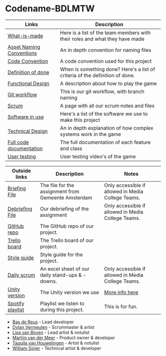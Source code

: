 # Codename-BDLMTW
| Links | Description |
| ---------|----------|
| [What-is-made](https://github.com/Team-Swamp/Codename-BDLMTW/wiki/What-is-made) | Here is a list of the team members with their roles and what they have made |
| [Asset Naming Conventions](https://github.com/Team-Swamp/Codename-BDLMTW/wiki/Asset-Naming-Conventions) | An in depth convention for naming files |
| [Code Convention](https://github.com/Team-Swamp/Codename-BDLMTW/wiki/Code-convention) | A code convention used for this project |
| [Definition of done](https://github.com/Team-Swamp/Codename-BDLMTW/wiki/Definition-of-done) | When is something done? Here's a list of criteria of the definition of done. |
| [Functional Design](https://github.com/Team-Swamp/Codename-BDLMTW/wiki/Functional-Design) | A description about how to play the game |
| [Git workflow](https://github.com/Team-Swamp/Codename-BDLMTW/wiki/Git-workflow) | This is our git workflow, with branch naming |
| [Scrum](https://github.com/Team-Swamp/Codename-BDLMTW/wiki/Scrum) | A page with all our scrum notes and files |
| [Software in use](https://www.youtube.com/watch?v=dQw4w9WgXcQ) | Here's a list of the software we use to make this project |
| [Technical Design](https://github.com/Team-Swamp/Codename-BDLMTW/wiki/Technical-Design) | An in depth explanation of how complex systems work in the game |
| [Full code documentation](https://github.com/Team-Swamp/Codename-BDLMTW/wiki/Full-code-documentation) | The full documentation of each feature and class |
| [User testing](https://github.com/Team-Swamp/Codename-BDLMTW/wiki/User-testing) | User testing video's of the game |

| Outside links| Description | Notes |
| ---------|----------|----------|
| [Briefing File](https://mediacollegeamsterdam.sharepoint.com/:w:/r/teams/SDGAexamen20232024/_layouts/15/Doc2.aspx?action=edit&sourcedoc=%7B431e5b10-8085-4cba-a27a-0a1ff22450c9%7D&wdOrigin=TEAMS-MAGLEV.teamsSdk_ns.rwc&wdExp=TEAMS-TREATMENT&wdhostclicktime=1710932166547&web=1) | The file for the assignment from Gemeente Amsterdam | Only accessible if allowed in Media College Teams. |
| [Debriefing File](https://mediacollegeamsterdam.sharepoint.com/:w:/r/teams/SDGAexamen20232024-Team02/_layouts/15/Doc2.aspx?action=edit&sourcedoc=%7B76e49567-cec6-46d6-b59b-3bf8da3d27bc%7D&wdOrigin=TEAMS-WEB.teamsSdk_ns.rwc&wdExp=TEAMS-TREATMENT&wdhostclicktime=1713356014423&web=1) | Our debriefing of the assignment | Only accessible if allowed in Media College Teams. |
| [GitHub repo](https://github.com/Team-Swamp/Codename-BDLMTW) | The GitHub repo of our project. |  |
| [Trello board](https://trello.com/b/9nVWXrSX/examen-trello) | The Trello board of our project. |  |
| [Style guide](https://www.youtube.com/watch?v=dQw4w9WgXcQ) | Style guide for the project. |  |
| [Daily scrum](https://mediacollegeamsterdam.sharepoint.com/:x:/r/teams/SDGAexamen20232024-Team02/_layouts/15/Doc.aspx?sourcedoc=%7BA7C005CB-CD2F-4A1F-9420-CC62A3D0A425%7D&file=Werk_Bestand.xlsx&action=default&mobileredirect=true) | An excel sheet of our daily stand-ups & -downs. | Only accessible if allowed in Media College Teams. |
| [Unity version](https://unity.com/releases/editor/whats-new/2022.3.4) | The Unity version we use | [More info here](https://github.com/Team-Swamp/Codename-BDLMTW/wiki/Software-in-use#unity) |
| [Spotify playlist](https://open.spotify.com/playlist/7cMNBDvHyAgNNINpjQO9JO?si=151a42cdadcc40eb) | Playlist we listen to during this project. | This is for fun. |

* [Bas de Reus](https://www.bas-de-reus.nl) - Lead developer
* [Dylan Vermeulen](https://www.artstation.com/smokey1987) - Scrummaster & artist
* [Lisa van Boven](https://www.artstation.com/lisavboven6) - Lead artist & notulist
* [Martijn van der Meer](https://www.martijnrene.dev) - Product owner & developer
* [Taquila van Houwelingen](https://www.artstation.com/taquilavh) - Artist & notulist
* [William Soijer](https://www.williamsoijer.com) - Technical artist & developer
